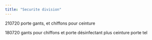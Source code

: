 ```yaml
---
title: "Securite division"
---
```


210720 porte gants, et chiffons pour ceinture

180720 gants pour chiffons et porte désinfectant plus ceinture porte tel
